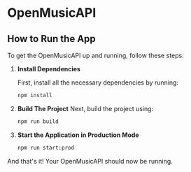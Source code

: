 # OpenMusicAPI

## How to Run the App

To get the OpenMusicAPI up and running, follow these steps:

1. **Install Dependencies**

   First, install all the necessary dependencies by running:

   ```bash
   npm install

   ```

2. **Build The Project** Next, build the project using:

   ```bash
   npm run build

   ```

3. **Start the Application in Production Mode**
   ```bash
   npm run start:prod
   ```

And that's it! Your OpenMusicAPI should now be running.
